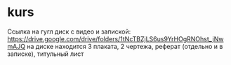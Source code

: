 # kurs
Ссылка на гугл диск с видео и запиской: https://drive.google.com/drive/folders/1tNcTBZjLS6us9YrHOgRNOhst_jNwmAJQ
на диске находится 3 плаката, 2 чертежа, реферат (отдельно и в записке), титульный лист
